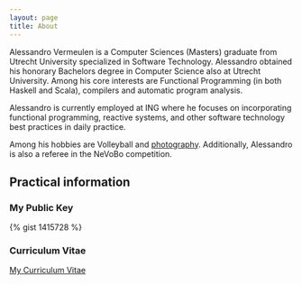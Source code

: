 ```yaml
---
layout: page
title: About
---
```


Alessandro Vermeulen is a Computer Sciences (Masters) graduate from Utrecht
University specialized in Software Technology. Alessandro obtained his honorary
Bachelors degree in Computer Science also at Utrecht University. Among his core
interests are Functional Programming (in both Haskell and Scala), compilers and
automatic program analysis.

Alessandro is currently employed at ING where he focuses on incorporating functional
programming, reactive systems, and other software technology best practices in daily
practice.

Among his hobbies are Volleyball and
[photography](/photography). Additionally, Alessandro is also a referee in the NeVoBo competition.

## Practical information
### My Public Key

{% gist 1415728 %}

### Curriculum Vitae
[My Curriculum Vitae](/downloads/cv.pdf "Curriculum Vitae of Alessandro Vermeulen")
